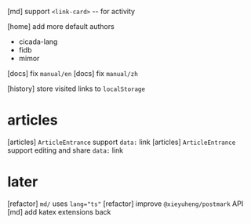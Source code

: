 [md] support `<link-card>` -- for activity

[home] add more default authors

- cicada-lang
- fidb
- mimor

[docs] fix `manual/en`
[docs] fix `manual/zh`

[history] store visited links to `localStorage`

# articles

[articles] `ArticleEntrance` support `data:` link
[articles] `ArticleEntrance` support editing and share `data:` link

# later

[refactor] `md/` uses `lang="ts"`
[refactor] improve `@xieyuheng/postmark` API
[md] add katex extensions back
